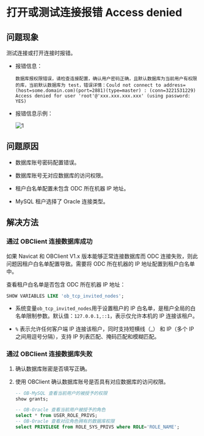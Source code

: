 打开或测试连接报错 Access denied 
============================================

问题现象 
---------------------

测试连接或打开连接时报错。

* 报错信息：

  ```shell
  数据库报权限错误，请检查连接配置，确认用户密码正确，且默认数据库为当前用户有权限的库，当前默认数据库为 test，错误详情：Could not connect to address=(host=some.domain.com)(port=2881)(type=master) : (conn=3221531229) Access denied for user 'root'@'xxx.xxx.xxx.xxx' (using password: YES)
  ```

* 报错信息示例：

  ![1](https://obbusiness-private.oss-cn-shanghai.aliyuncs.com/doc/img/odc/KB/3.common-troubleshooting/2.database-connection/1.open-or-test-connection-error-access-denied/1.png)


问题原因 
-------------------------

* 数据库账号密码配置错误。

* 数据库账号无对应数据库的访问权限。

* 租户白名单配置未包含 ODC 所在机器 IP 地址。

* MySQL 租户选择了 Oracle 连接类型。

解决方法
---------------------

### 通过 OBClient 连接数据库成功

如果 Navicat 和 OBClient V1.x 版本能够正常连接数据库而 ODC 连接失败，则此问题因租户白名单配置导致。需要将 ODC 所在机器的 IP 地址配置到租户白名单中。

查看租户白名单是否包含 ODC 所在机器 IP 地址：

```sql
SHOW VARIABLES LIKE 'ob_tcp_invited_nodes';
```

* 系统变量`ob_tcp_invited_nodes`用于设置租户的 IP 白名单，是租户全局的白名单限制参数。默认值：`127.0.0.1,::1`，表示仅允许本机的 IP 连接该租户。

* `%` 表示允许任何客户端 IP 连接该租户，同时支持短横线（_） 和 IP（多个 IP 之间用逗号分隔），支持 IP 列表匹配、掩码匹配和模糊匹配。

### 通过 OBClient 连接数据库失败

1. 确认数据库账密是否填写正确。

2. 使用 OBClient 确认数据库账号是否具有对应数据库的访问权限。

   ```sql
   -- OB-MySQL 查看当前用户的被授予的权限
   show grants;
   
   -- OB-Oracle 查看当前用户被授予的角色
   select * from USER_ROLE_PRIVS;
   -- OB-Oracle 查看对应角色拥有的数据库权限
   select PRIVILEGE from ROLE_SYS_PRIVS where ROLE='ROLE_NAME';
   ```